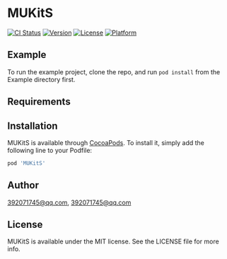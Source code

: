 # MUKitS

[![CI Status](http://img.shields.io/travis/392071745@qq.com/MUKitS.svg?style=flat)](https://travis-ci.org/392071745@qq.com/MUKitS)
[![Version](https://img.shields.io/cocoapods/v/MUKitS.svg?style=flat)](http://cocoapods.org/pods/MUKitS)
[![License](https://img.shields.io/cocoapods/l/MUKitS.svg?style=flat)](http://cocoapods.org/pods/MUKitS)
[![Platform](https://img.shields.io/cocoapods/p/MUKitS.svg?style=flat)](http://cocoapods.org/pods/MUKitS)

## Example

To run the example project, clone the repo, and run `pod install` from the Example directory first.

## Requirements

## Installation

MUKitS is available through [CocoaPods](http://cocoapods.org). To install
it, simply add the following line to your Podfile:

```ruby
pod 'MUKitS'
```

## Author

392071745@qq.com, 392071745@qq.com

## License

MUKitS is available under the MIT license. See the LICENSE file for more info.
